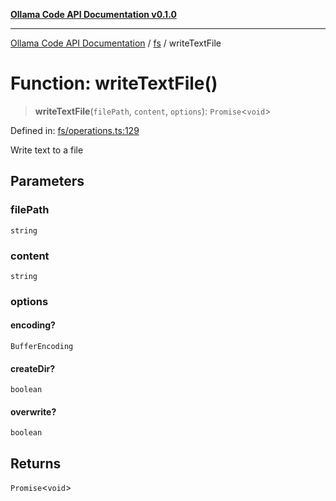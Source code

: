 [**Ollama Code API Documentation v0.1.0**](../../README.md)

***

[Ollama Code API Documentation](../../modules.md) / [fs](../README.md) / writeTextFile

# Function: writeTextFile()

> **writeTextFile**(`filePath`, `content`, `options`): `Promise`\<`void`\>

Defined in: [fs/operations.ts:129](https://github.com/erichchampion/ollama-code/blob/faff9979b25460f33a7dca555e6939125be92809/ollama-code/src/fs/operations.ts#L129)

Write text to a file

## Parameters

### filePath

`string`

### content

`string`

### options

#### encoding?

`BufferEncoding`

#### createDir?

`boolean`

#### overwrite?

`boolean`

## Returns

`Promise`\<`void`\>
